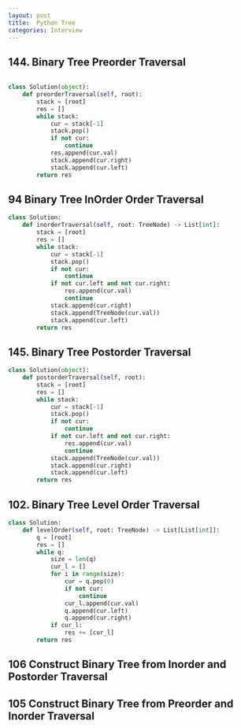 ```yaml
---
layout: post
title:  Python Tree
categories: Interview
---
```

## 144. Binary Tree Preorder Traversal
```py

class Solution(object):
    def preorderTraversal(self, root):
        stack = [root]
        res = []
        while stack:
            cur = stack[-1]
            stack.pop()
            if not cur:
                continue
            res.append(cur.val)
            stack.append(cur.right)
            stack.append(cur.left)
        return res
```

## 94	Binary Tree InOrder Order Traversal    
```py
class Solution:
    def inorderTraversal(self, root: TreeNode) -> List[int]:
        stack = [root]
        res = []
        while stack:
            cur = stack[-1]
            stack.pop()
            if not cur:
                continue
            if not cur.left and not cur.right:
                res.append(cur.val)
                continue
            stack.append(cur.right)
            stack.append(TreeNode(cur.val))
            stack.append(cur.left)
        return res
```

## 145. Binary Tree Postorder Traversal
```py
class Solution(object):
    def postorderTraversal(self, root):
        stack = [root]
        res = []
        while stack:
            cur = stack[-1]
            stack.pop()
            if not cur:
                continue
            if not cur.left and not cur.right:
                res.append(cur.val)
                continue
            stack.append(TreeNode(cur.val))
            stack.append(cur.right)
            stack.append(cur.left)
        return res
```

## 102. Binary Tree Level Order Traversal
```py
class Solution:
    def levelOrder(self, root: TreeNode) -> List[List[int]]:
        q = [root]
        res = []
        while q:
            size = len(q)
            cur_l = []
            for i in range(size):
                cur = q.pop(0)
                if not cur:
                    continue
                cur_l.append(cur.val)
                q.append(cur.left)
                q.append(cur.right)
            if cur_l:
                res += [cur_l]
        return res
```
## 106	Construct Binary Tree from Inorder and Postorder Traversal    

## 105	Construct Binary Tree from Preorder and Inorder Traversal   
